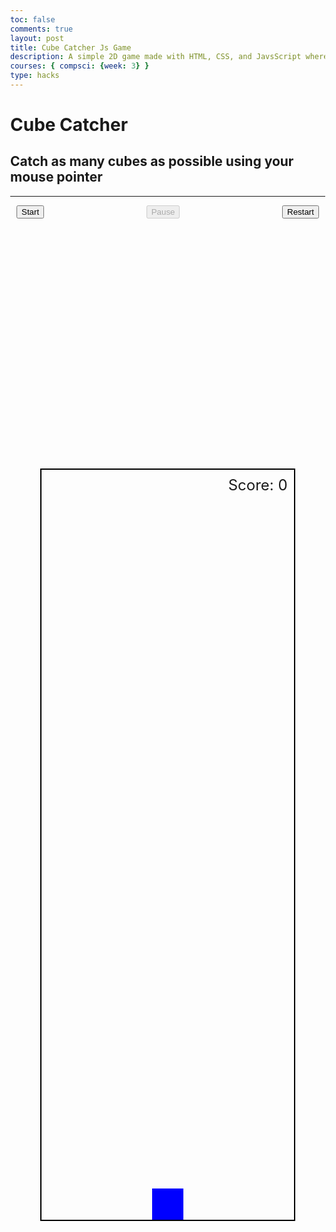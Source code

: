 ```yaml
---
toc: false
comments: true
layout: post
title: Cube Catcher Js Game
description: A simple 2D game made with HTML, CSS, and JavsScript where you have to touch as many falling cubes as possible.
courses: { compsci: {week: 3} }
type: hacks
---
```


# Cube Catcher

## Catch as many cubes as possible using your mouse pointer

---



<head>
  <title>Simple 2D Game</title>
  <style>
    body {
      margin: 0;
      overflow: hidden;
    }
    #game-controls {
      display: flex;
      justify-content: space-between;
      align-items: center;
      margin: 10px 0;
      padding: 0 10px;
    }
    #game-container {
      width: 80%;
      height: 30vh;
      position: relative;
      margin: 10vh auto;
      border: 2px solid black;
      overflow: hidden; 
    }
    #player {
      width: 50px;
      height: 50px;
      background-color: blue;
      position: absolute;
      bottom: 0;
      left: 50%;
      transform: translateX(-50%);
    }
    .object {
      width: 20px;
      height: 20px;
      background-color: red;
      position: absolute;
    }
    #score {
      position: absolute;
      top: 10px;
      right: 10px;
      font-size: 24px;
    }
  </style>
</head>

<body>
  <div id="game-controls">
    <button id="start-button">Start</button>
    <button id="pause-button" disabled>Pause</button>
    <button id="restart-button">Restart</button>
  </div>
  <div id="game-container">
    <div id="player"></div>
    <div id="score">Score: 0</div>
  </div>

  <script>
// Get references to HTML elements using their IDs
const player = document.getElementById('player');
const scoreDisplay = document.getElementById('score');
const startButton = document.getElementById('start-button');
const pauseButton = document.getElementById('pause-button');
const restartButton = document.getElementById('restart-button');
const gameContainer = document.getElementById('game-container');

// Initialize game variables
let score = 0;
let gameInterval;
let gameRunning = false;

// Function to move the player based on mouse position
function movePlayer(event) {
  const x = event.clientX - player.clientWidth / 2;
  const maxX = gameContainer.clientWidth - player.clientWidth;
  player.style.left = `${Math.min(maxX, Math.max(0, x))}px`;
}

// Function to create falling objects
function createObject() {
  if (gameRunning) {
    const object = document.createElement('div');
    object.classList.add('object');
    object.style.left = `${Math.random() * (gameContainer.clientWidth - 20)}px`;
    gameContainer.appendChild(object);

    // Function to make objects fall and handle collisions
    function fall() {
      const y = parseInt(object.style.top) || 0;
      object.style.top = `${y + 5}px`;

      if (y > gameContainer.clientHeight) {
        object.remove();
      } else {
        requestAnimationFrame(fall);

        const playerRect = player.getBoundingClientRect();
        const objectRect = object.getBoundingClientRect();

        // Check for collision between player and object
        if (
          playerRect.left < objectRect.right &&
          playerRect.right > objectRect.left &&
          playerRect.top < objectRect.bottom &&
          playerRect.bottom > objectRect.top
        ) {
          object.remove();
          score++;
          scoreDisplay.textContent = `Score: ${score}`;
        }
      }
    }

    requestAnimationFrame(fall);
  }
}

// Add a mousemove event listener to move the player with the mouse
document.addEventListener('mousemove', movePlayer);

// Add a click event listener to start the game
startButton.addEventListener('click', () => {
  if (!gameRunning) {
    gameInterval = setInterval(createObject, 1000);
    gameRunning = true;
    startButton.disabled = true;
    pauseButton.disabled = false;
    restartButton.disabled = false;
  }
});

// Add a click event listener to pause the game
pauseButton.addEventListener('click', () => {
  if (gameRunning) {
    clearInterval(gameInterval);
    gameRunning = false;
    startButton.disabled = false;
    pauseButton.disabled = true;
    restartButton.disabled = false;
  }
});

// Add a click event listener to restart the game
restartButton.addEventListener('click', () => {
  clearInterval(gameInterval);
  gameRunning = false;
  score = 0;
  scoreDisplay.textContent = 'Score: 0';
  startButton.disabled = false;
  pauseButton.disabled = true;
  restartButton.disabled = true;

  // Remove all falling objects from the game container
  const objects = document.querySelectorAll('.object');
  objects.forEach((object) => object.remove());
});

  </script>
</body>


